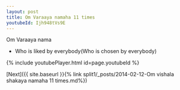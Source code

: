 ```yaml
---
layout: post
title: Om Varaaya namaha 11 times
youtubeId: Ijh948tVs9E
---
```

 
 
Om Varaaya nama 
 
 -  Who is liked by everybody(Who is chosen by everybody) 
 
  
 
  
 
 
 
 
 
 


{% include youtubePlayer.html id=page.youtubeId %}
 
[Next]({{ site.baseurl }}{% link  split1/_posts/2014-02-12-Om vishala shakaya namaha 11 times.md%})
 
